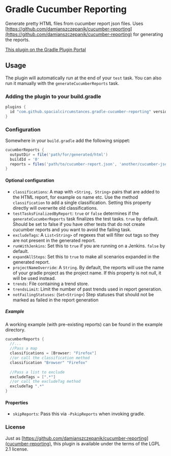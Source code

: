 # Gradle Cucumber Reporting
Generate pretty HTML files from cucumber report json files.
Uses [https://github.com/damianszczepanik/cucumber-reporting](https://github.com/damianszczepanik/cucumber-reporting) for generating the reports.

[This plugin on the Gradle Plugin Portal](https://plugins.gradle.org/plugin/com.github.spacialcircumstances.gradle-cucumber-reporting)

## Usage

The plugin will automatically run at the end of your `test` task. You can also run it manually with the `generateCucumberReports` task.

### Adding the plugin to your build.gradle

```gradle
plugins {
  id "com.github.spacialcircumstances.gradle-cucumber-reporting" version "0.1.19"
}
```

### Configuration

Somewhere in your `build.gradle` add the following snippet:

```gradle
cucumberReports {
  outputDir = file('path/for/generated/html')
  buildId = '0'
  reports = files('path/to/cucumber-report.json', 'another/cucumber-json.json')
}
```

#### Optional configuration

- `classifications`: A map with `<String, String>` pairs that are added to the HTML report, for example os name etc.
    Use the method `classification` to add a single classification. Setting this property directly will overwrite old classifications.
- `testTasksFinalizedByReport`: `true` or `false` determines if the `generateCucumberReports` task finalizes the test tasks. `true` by default.
    Should be set to false if you have other tests that do not create cucumber reports and you want to avoid the failing task.
- `excludeTags`: A `List<String>` of regexes that will filter out tags so they are not present in the generated report.
- `runWithJenkins`: Set this to `true` if you are running on a Jenkins. `false` by default.
- `expandAllSteps`: Set this to `true` to make all scenarios expanded in the generated report.
- `projectNameOverride`: A `String`. By default, the reports will use the name of your gradle project as the project name. If this property is not null, it will be used instead.
- `trends`: File containing a trend store.
- `trendsLimit`: Limit the number of past trends used in report generation.
- `notFailingStatuses`: (`Set<String>`) Step statuses that should not be marked as failed in the report generation

##### Example

A working example (with pre-existing reports) can be found in the example directory.

```gradle
cucumberReports {
  //...
  //Pass a map
  classifications = [Browser: "Firefox"]
  //or call the classification method
  classification "Browser" "Firefox"
  
  //Pass a list to exclude
  excludeTags = [".*"]
  //or call the excludeTag method
  excludeTag ".*"
}
```


#### Properties

- `skipReports`: Pass this via `-PskipReports` when invoking gradle.

### License

Just as [https://github.com/damianszczepanik/cucumber-reporting](cucumber-reporting), this plugin is available under the terms of the LGPL 2.1 license.
